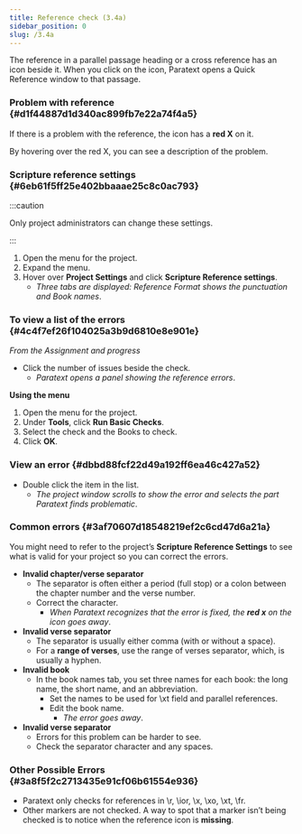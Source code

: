 ```yaml
---
title: Reference check (3.4a)
sidebar_position: 0
slug: /3.4a
---
```




The reference in a parallel passage heading or a cross reference has an icon beside it. When you click on the icon, Paratext opens a Quick Reference window to that passage.


### Problem with reference {#d1f44887d1d340ac899fb7e22a74f4a5}


If there is a problem with the reference, the icon has a **red X** on it.


By hovering over the red X, you can see a description of the problem.


### Scripture reference settings {#6eb61f5ff25e402bbaaae25c8c0ac793}


:::caution


Only project administrators can change these settings. 


:::

1. Open the menu for the project.
1. Expand the menu.
1. Hover over **Project Settings** and click **Scripture Reference settings**.
	- _Three tabs are displayed: Reference Format shows the punctuation and Book names_.

### To view a list of the errors {#4c4f7ef26f104025a3b9d6810e8e901e}


_From the Assignment and progress_

- Click the number of issues beside the check.
	- _Paratext opens a panel showing the reference errors_.

**Using the menu**

1. Open the menu for the project.
1. Under **Tools**, click **Run Basic Checks**.
1. Select the check and the Books to check.
1. Click **OK**.

### View an error {#dbbd88fcf22d49a192ff6ea46c427a52}

- Double click the item in the list.
	- _The project window scrolls to show the error and selects the part Paratext finds problematic_.

### Common errors {#3af70607d18548219ef2c6cd47d6a21a}


You might need to refer to the project’s **Scripture Reference Settings** to see what is valid for your project so you can correct the errors.

- **Invalid chapter/verse separator**
	- The separator is often either a period (full stop) or a colon between the chapter number and the verse number.
	- Correct the character.
		- _When Paratext recognizes that the error is fixed, the_ _**red x**_ _on the icon goes away_.
- **Invalid verse separator**
	- The separator is usually either comma (with or without a space).
	- For a **range of verses**, use the range of verses separator, which, is usually a hyphen.
- **Invalid book**
	- In the book names tab, you set three names for each book: the long name, the short name, and an abbreviation.
		- Set the names to be used for \xt field and parallel references.
		- Edit the book name.
			- _The error goes away_.
- **Invalid verse separator**
	- Errors for this problem can be harder to see.
	- Check the separator character and any spaces.

### Other Possible Errors {#3a8f5f2c2713435e91cf06b61554e936}

- Paratext only checks for references in \r, \ior, \x, \xo, \xt, \fr.
- Other markers are not checked. A way to spot that a marker isn’t being checked is to notice when the reference icon is **missing**.
